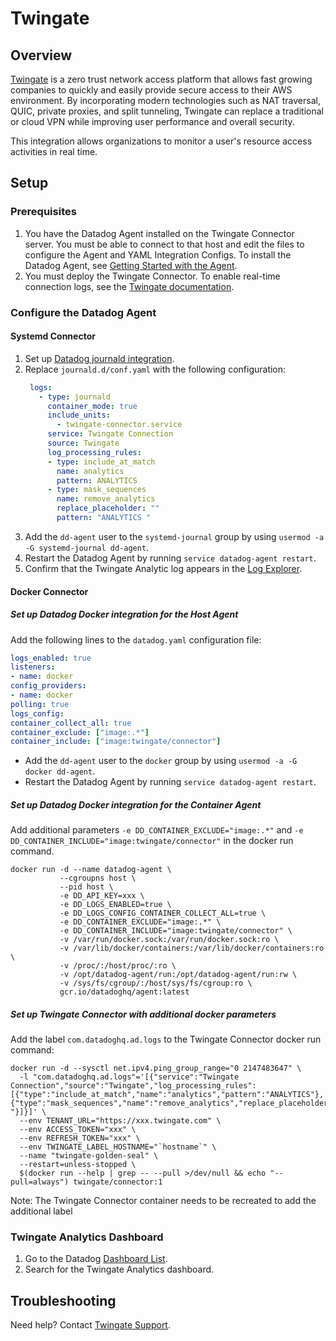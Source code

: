 # Twingate

## Overview

[Twingate][1] is a zero trust network access platform that allows fast growing companies to quickly and easily provide secure access to their AWS environment. By incorporating modern technologies such as NAT traversal, QUIC, private proxies, and split tunneling, Twingate can replace a traditional or cloud VPN while improving user performance and overall security.

This integration allows organizations to monitor a user's resource access activities in real time.

## Setup
### Prerequisites
1. You have the Datadog Agent installed on the Twingate Connector server. You must be able to connect to that host and edit the files to configure the Agent and YAML Integration Configs. To install the Datadog Agent, see [Getting Started with the Agent][11].
2. You must deploy the Twingate Connector. To enable real-time connection logs, see the [Twingate documentation][3].

### Configure the Datadog Agent
#### Systemd Connector
1. Set up [Datadog journald integration][5].
2. Replace `journald.d/conf.yaml` with the following configuration:
   ```yaml
    logs:
      - type: journald
        container_mode: true
        include_units:
          - twingate-connector.service
        service: Twingate Connection
        source: Twingate
        log_processing_rules:
        - type: include_at_match
          name: analytics
          pattern: ANALYTICS
        - type: mask_sequences
          name: remove_analytics
          replace_placeholder: ""
          pattern: "ANALYTICS "
   ```
3. Add the `dd-agent` user to the `systemd-journal` group by using `usermod -a -G systemd-journal dd-agent`.
4. Restart the Datadog Agent by running `service datadog-agent restart`.
5. Confirm that the Twingate Analytic log appears in the [Log Explorer][10].


#### Docker Connector
##### Set up Datadog Docker integration for the Host Agent
Add the following lines to the `datadog.yaml` configuration file:
```yaml
logs_enabled: true
listeners:
- name: docker
config_providers:
- name: docker
polling: true
logs_config:
container_collect_all: true
container_exclude: ["image:.*"]
container_include: ["image:twingate/connector"]
```
- Add the `dd-agent` user to the `docker` group by using `usermod -a -G docker dd-agent`.
- Restart the Datadog Agent by running `service datadog-agent restart`.

##### Set up Datadog Docker integration for the Container Agent
Add additional parameters `-e DD_CONTAINER_EXCLUDE="image:.*"` and `-e DD_CONTAINER_INCLUDE="image:twingate/connector"` in the docker run command.
```shell
docker run -d --name datadog-agent \
           --cgroupns host \
           --pid host \
           -e DD_API_KEY=xxx \
           -e DD_LOGS_ENABLED=true \
           -e DD_LOGS_CONFIG_CONTAINER_COLLECT_ALL=true \
           -e DD_CONTAINER_EXCLUDE="image:.*" \
           -e DD_CONTAINER_INCLUDE="image:twingate/connector" \
           -v /var/run/docker.sock:/var/run/docker.sock:ro \
           -v /var/lib/docker/containers:/var/lib/docker/containers:ro \
           -v /proc/:/host/proc/:ro \
           -v /opt/datadog-agent/run:/opt/datadog-agent/run:rw \
           -v /sys/fs/cgroup/:/host/sys/fs/cgroup:ro \
           gcr.io/datadoghq/agent:latest
```

##### Set up Twingate Connector with additional docker parameters
Add the label `com.datadoghq.ad.logs` to the Twingate Connector docker run command:
```shell
docker run -d --sysctl net.ipv4.ping_group_range="0 2147483647" \
  -l "com.datadoghq.ad.logs"='[{"service":"Twingate Connection","source":"Twingate","log_processing_rules":[{"type":"include_at_match","name":"analytics","pattern":"ANALYTICS"},{"type":"mask_sequences","name":"remove_analytics","replace_placeholder":"","pattern":"ANALYTICS "}]}]' \
  --env TENANT_URL="https://xxx.twingate.com" \
  --env ACCESS_TOKEN="xxx" \
  --env REFRESH_TOKEN="xxx" \
  --env TWINGATE_LABEL_HOSTNAME="`hostname`" \
  --name "twingate-golden-seal" \
  --restart=unless-stopped \
  $(docker run --help | grep -- --pull >/dev/null && echo "--pull=always") twingate/connector:1
```
Note: The Twingate Connector container needs to be recreated to add the additional label 

### Twingate Analytics Dashboard
1. Go to the Datadog [Dashboard List][12].
2. Search for the Twingate Analytics dashboard.

## Troubleshooting
Need help? Contact [Twingate Support][2].

[1]: https://www.twingate.com/
[2]: https://help.twingate.com/hc/en-us
[3]: https://docs.twingate.com/docs/connector-real-time-logs
[4]: https://app.datadoghq.com/account/settings#agent
[5]: https://docs.datadoghq.com/agent/logs/?tab=journald
[6]: https://docs.datadoghq.com/logs/explorer/facets/#manage-facets
[7]: https://docs.datadoghq.com/logs/log_configuration/pipelines/?tab=source#create-a-pipeline
[8]: https://raw.githubusercontent.com/Twingate-Labs/datadog-integrations-extras/master/twingate/images/dashboard.png
[9]: https://docs.datadoghq.com/logs/explorer/facets/#measures
[10]: https://app.datadoghq.com/logs
[11]: https://docs.datadoghq.com/getting_started/agent/
[12]: https://app.datadoghq.com/dashboard/lists
[16]: https://gist.github.com/chenbishop/3f1b9833f274716949a40af385e2f5c2
[18]: https://gist.github.com/chenbishop/3be2bcc90d7d77288a843de469f0b3d0